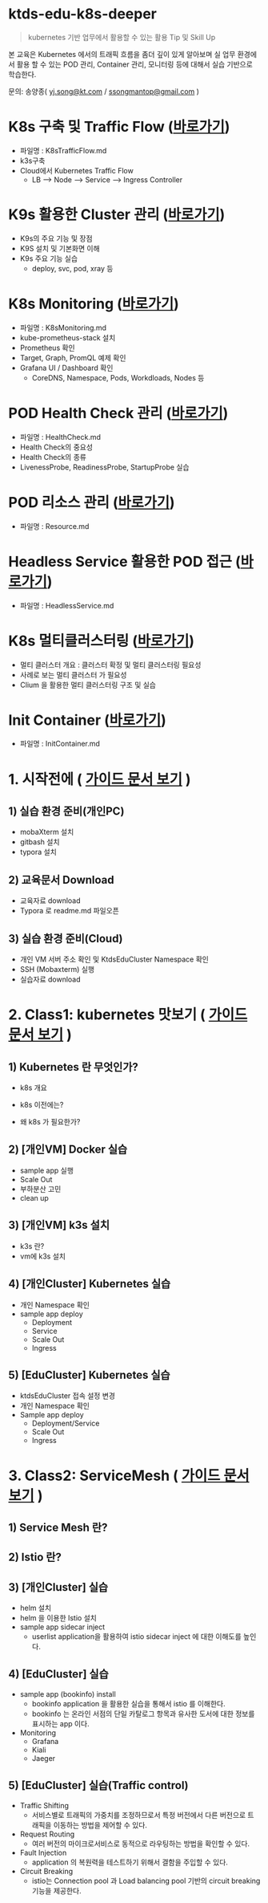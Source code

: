 # ktds-edu-k8s-deeper
> kubernetes 기반 업무에서 활용할 수 있는 활용 Tip 및  Skill Up



본 교육은 Kubernetes 에서의 트래픽 흐름을 좀더 깊이 있게 알아보며 실 업무 환경에서 활용 할 수 있는 POD 관리, Container 관리, 모니터링 등에 대해서 실습 기반으로 학습한다.

문의: 송양종( yj.song@kt.com / ssongmantop@gmail.com )





# K8s 구축 및 Traffic Flow ([바로가기](./textbook/K8sTrafficFlow.md))  

* 파일명 : K8sTrafficFlow.md
* k3s구축
* Cloud에서 Kubernetes Traffic Flow
  * LB --> Node --> Service --> Ingress Controller



# K9s 활용한 Cluster 관리 ([바로가기](./textbook/K9s.md))  

* K9s의 주요 기능 및 장점
* K9S 설치 및 기본화면 이해
* K9s 주요 기능 실습
  * deploy, svc, pod, xray 등



# K8s Monitoring ([바로가기](./textbook/K8sMonitoring.md))

* 파일명 : K8sMonitoring.md
* kube-prometheus-stack 설치
*  Prometheus 확인
  * Target, Graph, PromQL 예제 확인
* Grafana UI / Dashboard 확인
  * CoreDNS, Namespace, Pods, Workdloads, Nodes 등



# POD Health Check 관리 ([바로가기](./textbook/HealthCheck.md))

* 파일명 : HealthCheck.md
* Health Check의 중요성
* Health Check의 종류
* LivenessProbe, ReadinessProbe, StartupProbe 실습



# POD 리소스 관리 ([바로가기](./textbook/Resource.md))

* 파일명 : Resource.md



# Headless Service 활용한 POD 접근 ([바로가기](./textbook/HeadlessService.md))

* 파일명 : HeadlessService.md



# K8s 멀티클러스터링 ([바로가기](./textbook/MultiCluster.md))

* 멀티 클러스터 개요 : 클러스터 확정 및 멀티 클러스터링 필요성
* 사례로 보는 멀티 클러스터 가 필요성 
* Clium 을 활용한 멀티 클러스터링 구조 및 실습



# Init Container ([바로가기](./textbook/InitContainer.md))

* 파일명 : InitContainer.md






















# 1. 시작전에 ( [가이드 문서 보기](./beforebegin/beforebegin.md) )  



## 1) 실습 환경 준비(개인PC)

- mobaXterm 설치
- gitbash 설치
- typora 설치



## 2) 교육문서 Download

- 교육자료 download
- Typora 로 readme.md 파일오픈



## 3) 실습 환경 준비(Cloud)

- 개인 VM 서버 주소 확인 및  KtdsEduCluster Namespace 확인
- SSH (Mobaxterm) 실행
- 실습자료 download






# 2. Class1: kubernetes 맛보기 ( [가이드 문서 보기](./kubernetes/kubernetes.md) )  



## 1) Kubernetes 란 무엇인가?

- k8s 개요

- k8s 이전에는?

- 왜 k8s 가 필요한가?



## 2) [개인VM] Docker 실습

- sample app 실행
- Scale Out
- 부하분산 고민
- clean up



## 3) [개인VM] k3s 설치

- k3s 란?
- vm에 k3s 설치



## 4) [개인Cluster] Kubernetes 실습

- 개인 Namespace 확인
- sample app deploy
  - Deployment
  - Service 
  - Scale Out
  - Ingress



## 5) [EduCluster] Kubernetes 실습

- ktdsEduCluster 접속 설정 변경
- 개인 Namespace 확인
- Sample app deploy
  - Deployment/Service
  - Scale Out
  - Ingress






# 3. Class2: ServiceMesh ( [가이드 문서 보기](./istio/ServiceMesh.md) )  



## 1) Service Mesh 란?



## 2) Istio 란?



## 3) [개인Cluster] 실습

- helm 설치
- helm 을 이용한 Istio 설치
- sample app sidecar inject
  - userlist application을 활용하여 istio sidecar inject 에 대한 이해도를 높인다.



## 4) [EduCluster] 실습

- sample app (bookinfo) install
  - bookinfo application 을 활용한 실습을 통해서 istio 를 이해한다.
  - bookinfo 는 온라인 서점의 단일 카탈로그 항목과 유사한 도서에 대한 정보를 표시하는 app 이다.
- Monitoring
  - Grafana
  - Kiali
  - Jaeger



## 5) [EduCluster] 실습(Traffic control)

- Traffic Shifting
  - 서비스별로 트래픽의 가중치를 조정하므로서 특정 버전에서 다른 버전으로 트래픽을 이동하는 방법을 제어할 수 있다.
- Request Routing
  - 여러 버전의 마이크로서비스로 동적으로 라우팅하는 방법을 확인할 수 있다.
- Fault Injection
  - application 의 복원력을 테스트하기 위해서 결함을 주입할 수 있다.
- Circuit Breaking
  - istio는 Connection pool 과  Load balancing pool 기반의 circuit breaking 기능을 제공한다.


